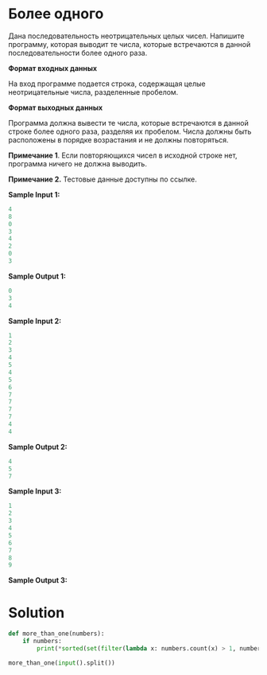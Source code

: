 # Более одного

Дана последовательность неотрицательных целых чисел. Напишите программу, которая выводит те числа, которые встречаются в
данной последовательности более одного раза.

**Формат входных данных**

На вход программе подается строка, содержащая целые неотрицательные числа, разделенные пробелом.

**Формат выходных данных**

Программа должна вывести те числа, которые встречаются в данной строке более одного раза, разделяя их пробелом. Числа
должны быть расположены в порядке возрастания и не должны повторяться.

**Примечание 1**. Если повторяющихся чисел в исходной строке нет, программа ничего не должна выводить.

**Примечание 2.** Тестовые данные доступны по ссылке.

**Sample Input 1:**

```python
4
8
0
3
4
2
0
3
```

**Sample Output 1:**

```python
0
3
4
```

**Sample Input 2:**

```python
1
2
3
4
5
4
5
6
7
7
7
7
4
4
```

**Sample Output 2:**

```python
4
5
7
```

**Sample Input 3:**

```python
1
2
3
4
5
6
7
8
9
```

**Sample Output 3:**

# Solution

```python
def more_than_one(numbers):
    if numbers:
        print(*sorted(set(filter(lambda x: numbers.count(x) > 1, numbers)), key=int))

more_than_one(input().split())
```